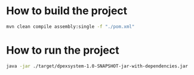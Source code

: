 # How to build the project
```bash
mvn clean compile assembly:single -f "./pom.xml"
```

# How to run the project
```bash
java -jar ./target/dpexsystem-1.0-SNAPSHOT-jar-with-dependencies.jar 
```

